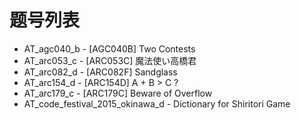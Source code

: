 # 题号列表

- AT_agc040_b - [AGC040B] Two Contests
- AT_arc053_c - [ARC053C] 魔法使い高橋君
- AT_arc082_d - [ARC082F] Sandglass
- AT_arc154_d - [ARC154D] A + B > C ?
- AT_arc179_c - [ARC179C] Beware of Overflow
- AT_code_festival_2015_okinawa_d - Dictionary for Shiritori Game
